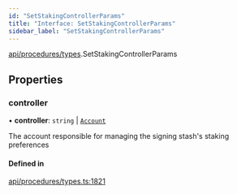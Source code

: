 ```yaml
---
id: "SetStakingControllerParams"
title: "Interface: SetStakingControllerParams"
sidebar_label: "SetStakingControllerParams"
---
```


[api/procedures/types](../../../../../modules/API/Procedures/Types/Types.md).SetStakingControllerParams

## Properties

### controller

• **controller**: `string` \| [`Account`](../../../../../classes/API/Entities/Account/Account.md)

The account responsible for managing the signing stash's staking preferences

#### Defined in

[api/procedures/types.ts:1821](https://github.com/PolymeshAssociation/polymesh-sdk/blob/8a9e72221/src/api/procedures/types.ts#L1821)
